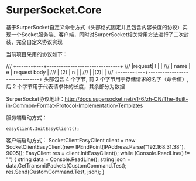 # SurperSocket.Core
基于SurperSocket自定义命令方式（头部格式固定并且包含内容长度的协议）实现一个Socket服务端、客户端，同时对SurperSocket相关常用方法进行了二次封装，完全自定义协议实现

当前项目采用的协议如下：

/// +-------+---+-------------------------------+
/// |request| l |                               |
/// | name  | e |    request body               |
/// |  (2)  | n |                               |
/// |       |(2)|                               |
/// +-------+---+-------------------------------+
头部包含 4 个字节, 前 2 个字节用于存储请求的名字（命令值）, 后 2 个字节用于代表请求体的长度，其余部分为数据

SurperSocket协议地址：http://docs.supersocket.net/v1-6/zh-CN/The-Built-in-Common-Format-Protocol-Implementation-Templates

服务端启动方式：
```C#SocketServiceEasyClient easyClient = new SocketServiceEasyClient();
easyClient.InitEasyClient();
```

客户端启动方式：
SocketClientEasyClient client = new SocketClientEasyClient(new IPEndPoint(IPAddress.Parse("192.168.31.38"), 9005));
EasyClient<CustomPackageInfo> res = client.InitEasyClient();
while (Console.ReadLine() != "")
 {
    string data = Console.ReadLine();
    string json = data.GetTransmitPackets(CustomCommand.Test);
    res.Send(CustomCommand.Test, json);
 }

